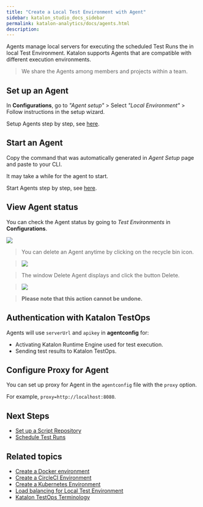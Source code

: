 ```yaml
---
title: "Create a Local Test Environment with Agent" 
sidebar: katalon_studio_docs_sidebar
permalink: katalon-analytics/docs/agents.html 
description: 
---
```

Agents manage local servers for executing the scheduled Test Runs the in local Test Environment. Katalon supports Agents that are compatible with different execution environments.

> We share the Agents among members and projects within a team.

## Set up an Agent

In **Configurations**, go to *"Agent setup"* > Select *"Local Environment"* > Follow instructions in the setup wizard.

Setup Agents step by step, see [here](https://docs.katalon.com/katalon-analytics/docs/install_kt_agent.html).

## Start an Agent

Copy the command that was automatically generated in *Agent Setup* page and paste to your CLI.

It may take a while for the agent to start.

Start Agents step by step, see [here](https://docs.katalon.com/katalon-analytics/docs/install_kt_agent.html).

## View Agent status

You can check the Agent status by going to *Test Environments* in **Configurations**.

![](https://github.com/katalon-studio/docs-images/raw/master/katalon-analytics/docs/testops-terminology/test-environment.png)

> You can delete an Agent anytime by clicking on the recycle bin icon.

> ![](https://github.com/katalon-studio/docs-images/raw/master/katalon-analytics/docs/agents/kt_delete_agent.png)

> The window Delete Agent displays and click the button Delete.

> ![](https://github.com/katalon-studio/docs-images/raw/master/katalon-analytics/docs/agents/kt_delete_agent_window.png)

> **Please note that this action cannot be undone.**

## Authentication with Katalon TestOps

Agents will use `serverUrl` and `apikey` in **agentconfig** for:
* Activating Katalon Runtime Engine used for test execution.
* Sending test results to Katalon TestOps.

## Configure Proxy for Agent

You can set up proxy for Agent in the `agentconfig` file with the `proxy` option.

For example, `proxy=http://localhost:8080`.

## Next Steps

- [Set up a Script Repository](/katalon-analytics/docs/code-repo)
- [Schedule Test Runs](/katalon-analytics/docs/kt-scheduler)

## Related topics

- [Create a Docker environment](https://docs.katalon.com/katalon-analytics/docs/docker.html)
- [Create a CircleCI Environment](https://docs.katalon.com/katalon-analytics/docs/circleci.html)
- [Create a Kubernetes Environment](https://docs.katalon.com/katalon-analytics/docs/aws-eks.html)
- [Load balancing for Local Test Environment](https://docs.katalon.com/katalon-analytics/docs/load-balancing-agents.html)
- [Katalon TestOps Terminology](/katalon-analytics/docs/testops-terminology.html)

